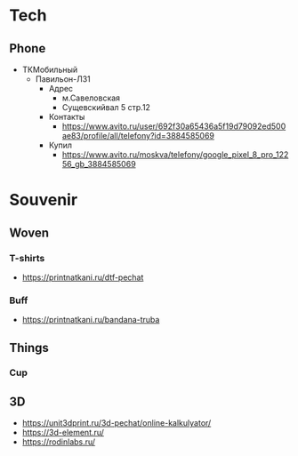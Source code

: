 
# Tech
## Phone
- ТКМобильный
	- Павильон-Л31
		- Адрес
			- м.Савеловская
			- Сущевскийвал 5 стр.12
		- Контакты
			- https://www.avito.ru/user/692f30a65436a5f19d79092ed500ae83/profile/all/telefony?id=3884585069
		- Купил
			- https://www.avito.ru/moskva/telefony/google_pixel_8_pro_12256_gb_3884585069
# Souvenir
## Woven
### T-shirts
- https://printnatkani.ru/dtf-pechat
### Buff
- https://printnatkani.ru/bandana-truba
## Things
### Cup
## 3D
- https://unit3dprint.ru/3d-pechat/online-kalkulyator/
- https://3d-element.ru/
- https://rodinlabs.ru/